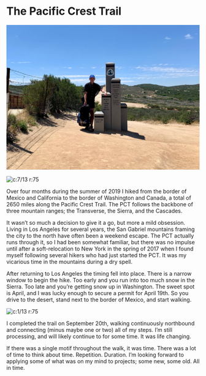 # The Pacific Crest Trail

![c:1/7 r:75](2019-04-19.jpeg)

![c:7/13 r:75](2019-09-20.jpeg)

Over four months during the summer of 2019 I hiked from the border of Mexico and California to the border of Washington and Canada, a total of 2650 miles along the Pacific Crest Trail. The PCT follows the backbone of three mountain ranges; the Transverse, the Sierra, and the Cascades.

<!-- more -->

It wasn’t so much a decision to give it a go, but more a mild obsession. Living in Los Angeles for several years, the San Gabriel mountains framing the city to the north have often been a weekend escape. The PCT actually runs through it, so I had been somewhat familiar, but there was no impulse until after a soft-relocation to New York in the spring of 2017 when I found myself following several hikers who had just started the PCT. It was my vicarious time in the mountains during a dry spell.

After returning to Los Angeles the timing fell into place. There is a narrow window to begin the hike. Too early and you run into too much snow in the Sierra. Too late and you’re getting snow up in Washington. The sweet spot is April, and I was lucky enough to secure a permit for April 19th. So you drive to the desert, stand next to the border of Mexico, and start walking.

![c:1/13 r:75](sierra.jpeg)

I completed the trail on September 20th, walking continuously northbound and connecting (minus maybe one or two) all of my steps. I’m still processing, and will likely continue to for some time. It was life changing.

If there was a single motif throughout the walk, it was time. There was a lot of time to think about time. Repetition. Duration. I’m looking forward to applying some of what was on my mind to projects; some new, some old. All in time.